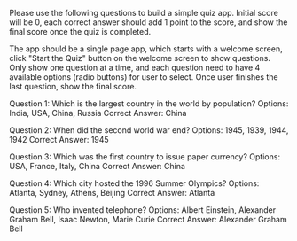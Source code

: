 Please use the following questions to build a simple quiz app. Initial score will be 0, each correct answer should add 1 point to the score, and show the final score once the quiz is completed.

The app should be a single page app, which starts with a welcome screen, click "Start the Quiz" button on the welcome screen to show questions. Only show one question at a time, and each question need to have 4 available options (radio buttons) for user to select. Once user finishes the last question, show the final score.

Question 1: Which is the largest country in the world by population?
Options: India, USA, China, Russia
Correct Answer: China

Question 2: When did the second world war end?
Options: 1945, 1939, 1944, 1942
Correct Answer: 1945

Question 3: Which was the first country to issue paper currency?
Options: USA, France, Italy, China
Correct Answer: China

Question 4: Which city hosted the 1996 Summer Olympics?
Options: Atlanta, Sydney, Athens, Beijing
Correct Answer: Atlanta

Question 5: Who invented telephone?
Options: Albert Einstein, Alexander Graham Bell, Isaac Newton, Marie Curie
Correct Answer: Alexander Graham Bell